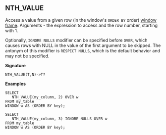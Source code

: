## NTH_VALUE

Access a value from a given row (in the window's `ORDER BY` order) [window frame](../../../syntax/window.md#frame). Arguments - the expression to access and the row number, starting with 1.

Optionally, `IGNORE NULLS` modifier can be specified before `OVER`, which causes rows with NULL in the value of the first argument to be skipped. The antonym of this modifier is `RESPECT NULLS`, which is the default behavior and may not be specified.

**Signature**
```
NTH_VALUE(T,N)->T?
```

**Examples**
``` yql
SELECT
   NTH_VALUE(my_column, 2) OVER w
FROM my_table
WINDOW w AS (ORDER BY key);
```

``` yql
SELECT
   NTH_VALUE(my_column, 3) IGNORE NULLS OVER w
FROM my_table
WINDOW w AS (ORDER BY key);
```


